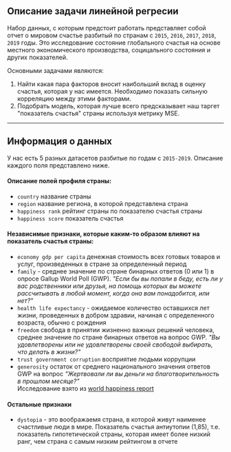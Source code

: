 ## Описание задачи линейной регресии
Набор данных, с которым предстоит работать представляет собой отчет о мировом счастье разбитый по странам с `2015`, `2016`, `2017`, `2018`, `2019` годы. Это исследование состояние глобального счастья на основе местного экономического производства, социцального состояния и других показателей.  

Основными задачами являются: 
1. Найти какая пара факторов вносит наибольший вклад в оценку счастья, которая у нас имеется. Необходимо показать сильную корреляцию между этими факторами. 
2. Подобрать модель, которая лучше всего предсказывает наш таргет "показатель счастья" страны используя метрику MSE. 
***
## Информация о данных
У нас есть 5 разных датасетов разбитые по годам с `2015-2019`. Описание каждого поля представлено ниже.

#### Описание полей профиля страны:
- `country`  название страны
- `region`  название региона, в которой представлена страна
- `happiness rank`  рейтинг страны по показателю счастья страны
- `happiness score`  показатель счастья

#### Независимые признаки, которые каким-то образом влияют на показатель счастья страны:
- `economy gdp per capita` денежная стоимость всех готовых товаров и услуг, произведенных в стране за определенный период
- `family` - среднее значение по стране бинарных ответов (0 или 1) в опросе Gallup World Poll (GWP). *"Если бы вы попали в беду, есть ли у вас родственники или друзья, на помощь которых вы можете рассчитывать в любой момент, когда она вам понадобится, или нет?"*
- `health life expectancy` - ожидаемое количество оставшихся лет жизни, проведенных в добром здравии, начиная с определенного возраста, обычно с рождения
- `freedom` свобода в принятии жизненно важных решений человека, среднее значение по стране бинарных ответов на вопрос GWP. *"Вы удовлетворены или не удовлетворены своей свободой выбирать, что делать в жизни?"* 
- `trust government corruption` восприятие людьми коррупции 
- `generosity` остаток от среднего национального значения ответов GWP на вопрос *"Жертвовали ли вы деньги на благотворительность в прошлом месяце?"* <br> Исследование взято из  [world happiness report](https://worldhappiness.report/ed/2019/changing-world-happiness/)

#### Остальные признаки
- `dystopia` - это воображаемя страна, в которой живут наименее счастливые люди в мире. Показатель счастья антиутопии (1,85), т.е. показатель гипотетической страны, которая имеет более низкий ранг, чем страна с самым низким рейтингом в отчете
